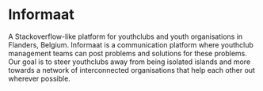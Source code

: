 # Informaat

A Stackoverflow-like platform for youthclubs and youth organisations in Flanders, Belgium.
Informaat is a communication platform where youthclub management teams can post problems and solutions for these problems.
Our goal is to steer youthclubs away from being isolated islands and more towards a network of interconnected organisations that help each other out wherever possible.
